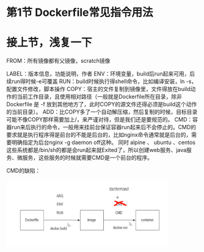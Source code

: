 # 第1节 Dockerfile常见指令用法



# 接上节，浅复一下

FROM：所有镜像都有父镜像，scratch镜像

LABEL：版本信息，功能说明，作者
ENV：环境变量，build后run起来可用，后续run得时候-e可覆盖
RUN：build时候执行得shell命令，比如编译安装，ln -s，配置文件修改，脚本操作
COPY：宿主的文件复制到镜像里，文件得放在build动作的当前工作目录，且使用相对路径（一般就是Dockerfile所在目录，除非Dockerfile 是 -f 放到其他地方了，此时COPY的源文件还得必须是build这个动作的当前目录）。
ADD：比COPY多了一个自动解压缩，然后复制的时候，目标目录可能不像COPY那样需要加上/，来严谨对待，但是我们还是要规范的。
CMD：容器run来后执行的命令，一般用来挂前台保证容器run起来后不会停止的。CMD的要求就是执行程序得是前台的不能是后台的，比如nginx命令通常就是后台的，需要明确指定为后台nginx -g daemon off这种。  同时  alpine  、 ubuntu 、centos 这些系统都是/bin/sh的都是会run起来就Exited了，所以创建web服务、java服务、微服务，这些服务的时候就需要CMD是一个前台的程序。



CMD的缺陷：

<img src="1-Dockerfile常见指令用法.assets/image-20240507183439929.png" alt="image-20240507183439929" style="zoom:50%;" />











